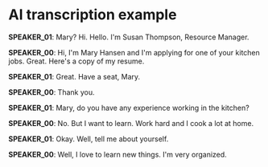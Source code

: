 # AI transcription example

**SPEAKER_01**: Mary? Hi. Hello. I'm Susan Thompson, Resource Manager.

**SPEAKER_00**: Hi, I'm Mary Hansen and I'm applying for one of your kitchen jobs. Great. Here's a copy of my resume.

**SPEAKER_01**: Great. Have a seat, Mary.

**SPEAKER_00**: Thank you.

**SPEAKER_01**: Mary, do you have any experience working in the kitchen?

**SPEAKER_00**: No. But I want to learn. Work hard and I cook a lot at home.

**SPEAKER_01**: Okay. Well, tell me about yourself.

**SPEAKER_00**: Well, I love to learn new things. I'm very organized.